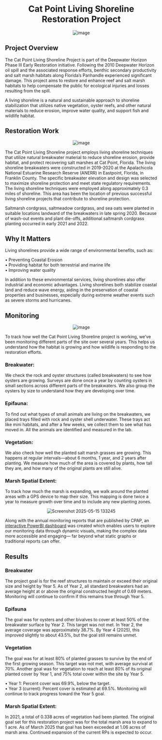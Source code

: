 <div align="center">
  
# Cat Point Living Shoreline Restoration Project

![image](https://github.com/user-attachments/assets/ae4b331b-091e-437e-97a4-2f89674e20d7)

</div>

## Project Overview
The Cat Point Living Shoreline Project is part of the Deepwater Horizon Phase III Early Restoration initiative. Following the 2010 Deepwater Horizon oil spill and the associated response efforts, benthic secondary productivity and salt marsh habitats along Florida’s Panhandle experienced significant damage. This project aims to restore and enhance reef and salt marsh habitats to help compensate the public for ecological injuries and losses resulting from the spill.

A living shoreline is a natural and sustainable approach to shoreline stabilization that utilizes native vegetation, oyster reefs, and other natural materials to reduce erosion, improve water quality, and support fish and wildlife habitat.

## Restoration Work
<div align="center">
  
![image](https://github.com/user-attachments/assets/6231b393-24e1-4242-a1f4-a3f951df14f4)

</div>

The Cat Point Living Shoreline project employs living shoreline techniques that utilize natural breakwater material to reduce shoreline erosion, provide habitat, and protect recovering salt marshes at Cat Point, Florida. The living shoreline breakwaters were constructed in 2019-2020 at the Apalachicola National Estuarine Research Reserve (ANERR) in Eastpoint, Florida, in Franklin County. The specific breakwater elevation and design was selected to maximize shoreline protection and meet state regulatory requirements. The living shoreline techniques were employed along approximately 0.3 miles of shoreline. This area has been the location of previous successful living shoreline projects that contribute to shoreline protection. 

Saltmarsh cordgrass, saltmeadow cordgrass, and sea oats were planted in suitable locations landward of the breakwaters in late spring 2020. Because of wash-out events and plant die-offs, additional saltmarsh cordgrass planting occurred in early 2021 and 2022.

## Why It Matters 
Living shorelines provide a wide range of environmental benefits, such as: 

• Preventing Coastal Erosion <br />
• Providing habitat for both terrestrial and marine life <br />
• Improving water quality <br />

In addition to these environmental services, living shorelines also offer industrial and economic advantages. Living shorelines both stabilize coastal land and reduce wave energy, aiding in the preservation of coastal properties and businesses, especially during extreme weather events such as severe storms and hurricanes.

## Monitoring
<div align="center">
  
![image](https://github.com/user-attachments/assets/76cd846d-ed0c-46c9-b742-f227200b6aa3)

</div>

To track how well the Cat Point Living Shoreline project is working, we’ve been monitoring different parts of the site over several years. This helps us understand how the habitat is growing and how wildlife is responding to the restoration efforts.

### Breakwater: 
We check the rock and oyster structures (called breakwaters) to see how oysters are growing. Surveys are done once a year by counting oysters in small sections across different parts of the breakwaters. We also group the oysters by size to understand how they are developing over time.

### Epifauna:
To find out what types of small animals are living on the breakwaters, we placed trays filled with rock and oyster shell underwater. These trays act like mini habitats, and after a few weeks, we collect them to see what has moved in. All the animals are identified and measured in the lab.

### Vegetation:
We also check how well the planted salt marsh grasses are growing. This happens at regular intervals—about 6 months, 1 year, and 2 years after planting. We measure how much of the area is covered by plants, how tall they are, and how many of the original plants are still alive.

### Marsh Spatial Extent:
To track how much the marsh is expanding, we walk around the planted areas with a GPS device to map their size. This mapping is done twice a year to measure growth over time and to include any new planting zones.

<div align="center">
  
![Screenshot 2025-05-15 133245](https://github.com/user-attachments/assets/a588da1b-fdb9-4b81-9890-8d53ddda9e75)

</div>

Along with the annual monitoring reports that are published by CPAP, an [interactive PowerBI dashboard](https://app.powerbi.com/view?r=eyJrIjoiODhhZGQxZmYtYjYzYy00MTQ0LWI3M2EtZmE3NzdlODdlOGE3IiwidCI6ImI2MjAxOTYwLTQ1YmEtNGI3OC1iMDgwLWYxYzQzM2ZmNmUzNiIsImMiOjZ9) was created which enables users to explore our monitoring data through dynamic visuals, making the complex data more accessible and engaging— far beyond what static graphs or traditional reports can offer.

## Results 
### Breakwater
The project goal is for the reef structures to maintain or exceed their original size and height by Year 5. As of Year 2, all standard breakwaters had an average height at or above the original constructed height of 0.69 meters. Monitoring will continue to confirm if this remains true through Year 5.

### Epifauna
The goal was for oysters and other bivalves to cover at least 50% of the breakwater surface by Year 2. This target was not met. In Year 2, the average coverage was approximately 38.7%. By Year 4 (2025), this improved slightly to about 43.5%, but the goal still remains unmet.

### Vegetation
The goal was for at least 80% of planted grasses to survive by the end of the first growing season. This target was not met, with average survival at 70%.
Another goal was for vegetation to reach at least 80% of its original planted cover by Year 1, and 75% total cover within the site by Year 5.

• Year 1: Percent cover was 69.9%, below the target. <br />
• Year 3 (current): Percent cover is estimated at 69.5%. Monitoring will continue to track progress toward the Year 5 goal. <br />

### Marsh Spatial Extent: 
In 2021, a total of 0.338 acres of vegetation had been planted. The original goal set for this restoration project was for the total marsh area to expand to 1 acre. As of March 2025 that goal has been exceeded at 1.06 acres of marsh area. Continued expansion of the current RPs is expected to occur.
